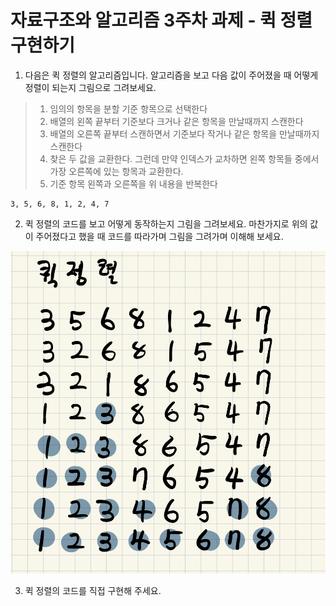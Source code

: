 # 자료구조와 알고리즘 3주차 과제 - 퀵 정렬 구현하기

1. 다음은 퀵 정렬의 알고리즘입니다. 알고리즘을 보고 다음 값이 주어졌을 때
   어떻게 정렬이 되는지 그림으로 그려보세요.

> 1. 임의의 항목을 분할 기준 항목으로 선택한다
> 2. 배열의 왼쪽 끝부터 기준보다 크거나 같은 항목을 만날때까지 스캔한다
> 3. 배열의 오른쪽 끝부터 스캔하면서 기준보다 작거나 같은 항목을 만날때까지 스캔한다
> 4. 찾은 두 값을 교환한다. 그런데 만약 인덱스가 교차하면 왼쪽 항목들 중에서 가장 오른쪽에 있는 항목과 교환한다.
> 5. 기준 항목 왼쪽과 오른쪽을 위 내용을 반복한다

```
3, 5, 6, 8, 1, 2, 4, 7
```

2. 퀵 정렬의 코드를 보고 어떻게 동작하는지 그림을 그려보세요. 마찬가지로 위의 값이 주어졌다고 했을 때 코드를 따라가며 그림을 그려가며 이해해 보세요.

![퀵 정렬](./quick.jpeg)

3. 퀵 정렬의 코드를 직접 구현해 주세요.
